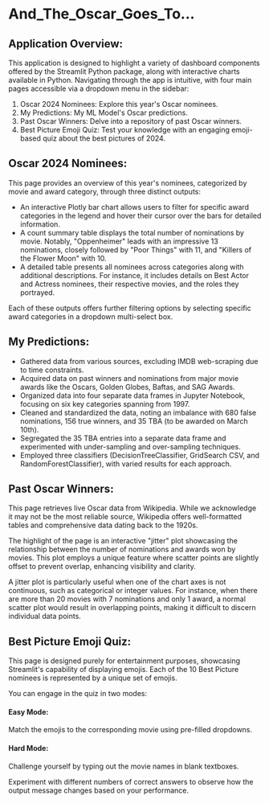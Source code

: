 # And_The_Oscar_Goes_To...

## **Application Overview:**

This application is designed to highlight a variety of dashboard components offered by the Streamlit Python package, along with interactive charts available in Python. Navigating through the app is intuitive, with four main pages accessible via a dropdown menu in the sidebar:

1. Oscar 2024 Nominees: Explore this year's Oscar nominees.
2. My Predictions: My ML Model's Oscar predictions.
3. Past Oscar Winners: Delve into a repository of past Oscar winners.
4. Best Picture Emoji Quiz: Test your knowledge with an engaging emoji-based quiz about the best pictures of 2024.

## **Oscar 2024 Nominees:**

This page provides an overview of this year's nominees, categorized by movie and award category, through three distinct outputs:
- An interactive Plotly bar chart allows users to filter for specific award categories in the legend and hover their cursor over the bars for detailed information.
- A count summary table displays the total number of nominations by movie. Notably, "Oppenheimer" leads with an impressive 13 nominations, closely followed by "Poor Things" with 11, and "Killers of the Flower Moon" with 10.
- A detailed table presents all nominees across categories along with additional descriptions. For instance, it includes details on Best Actor and Actress nominees, their respective movies, and the roles they portrayed.

Each of these outputs offers further filtering options by selecting specific award categories in a dropdown multi-select box.

## **My Predictions:**

- Gathered data from various sources, excluding IMDB web-scraping due to time constraints.
- Acquired data on past winners and nominations from major movie awards like the Oscars, Golden Globes, Baftas, and SAG Awards.
- Organized data into four separate data frames in Jupyter Notebook, focusing on six key categories spanning from 1997.
- Cleaned and standardized the data, noting an imbalance with 680 false nominations, 156 true winners, and 35 TBA (to be awarded on March 10th).
- Segregated the 35 TBA entries into a separate data frame and experimented with under-sampling and over-sampling techniques.
- Employed three classifiers (DecisionTreeClassifier, GridSearch CSV, and RandomForestClassifier), with varied results for each approach.

## **Past Oscar Winners:**

This page retrieves live Oscar data from Wikipedia. While we acknowledge it may not be the most reliable source, Wikipedia offers well-formatted tables and comprehensive data dating back to the 1920s.

The highlight of the page is an interactive "jitter" plot showcasing the relationship between the number of nominations and awards won by movies. This plot employs a unique feature where scatter points are slightly offset to prevent overlap, enhancing visibility and clarity.

A jitter plot is particularly useful when one of the chart axes is not continuous, such as categorical or integer values. For instance, when there are more than 20 movies with 7 nominations and only 1 award, a normal scatter plot would result in overlapping points, making it difficult to discern individual data points.

## **Best Picture Emoji Quiz:**

This page is designed purely for entertainment purposes, showcasing Streamlit's capability of displaying emojis. Each of the 10 Best Picture nominees is represented by a unique set of emojis.

You can engage in the quiz in two modes:

#### ****Easy Mode:****
Match the emojis to the corresponding movie using pre-filled dropdowns.
#### ****Hard Mode:**** 
Challenge yourself by typing out the movie names in blank textboxes.

Experiment with different numbers of correct answers to observe how the output message changes based on your performance.
